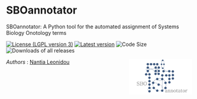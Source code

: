 # SBOannotator

SBOannotator: A Python tool for the automated assignment of Systems Biology Onotology terms

[![License (LGPL version 3)](https://img.shields.io/badge/license-LGPLv3.0-blue.svg?style=plastic)](http://opensource.org/licenses/LGPL-3.0)
[![Latest version](https://img.shields.io/badge/Latest_version-0.9-brightgreen.svg?style=plastic)](https://github.com/draeger-lab/SBOannotator/releases/)
![Code Size](https://img.shields.io/github/languages/code-size/draeger-lab/SBOannotator.svg?style=plastic)
![Downloads of all releases](https://img.shields.io/github/downloads/draeger-lab/SBOannotator/total.svg?style=plastic)

<img align="right" src="SBOannotator_logo.png" alt="drawing" width="170"/> 

*Authors* : [Nantia Leonidou](https://github.com/NantiaL)

